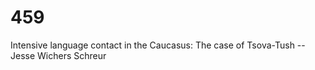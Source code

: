 # 459
 Intensive language contact in the Caucasus: The case of Tsova-Tush -- Jesse Wichers Schreur 
